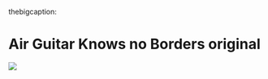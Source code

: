 <!--
id: 489662164
link: http://tumblr.atmos.org/post/489662164/thebigcaption-air-guitar-knows-no
slug: thebigcaption-air-guitar-knows-no
date: Thu Apr 01 2010 13:25:10 GMT-0700 (PDT)
publish: 2010-04-01
tags: 
title: thebigcaption:

Air Guitar Knows no Borders
original
-->


thebigcaption:

Air Guitar Knows no Borders
original
====================================================

![](http://www.tumblr.com/photo/1280/atmos/489662164/1/tumblr_l05ykkddmb1qbs8ky)

